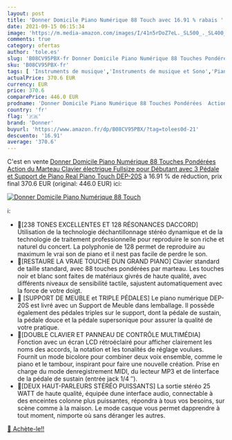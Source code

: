 ```yaml
---
layout: post
title: 'Donner Domicile Piano Numérique 88 Touch avec 16.91 % rabais '
date: 2021-09-15 06:15:34
image: 'https://m.media-amazon.com/images/I/41n5rDoZ7eL._SL500_._SL400_.jpg'
comments: true
category: ofertas
author: 'tole.es'
slug: 'B08CV95PBX-fr Donner Domicile Piano Numérique 88 Touches Pondérées...'
sku: 'B08CV95PBX-fr'
tags: [ 'Instruments de musique','Instruments de musique et Sono','Pianos et claviers','Pianos numériques','donner', ]
actualPrice: 370.6 EUR
currency: EUR
price: 370.6
comparePrice: 446.0 EUR
prodname: 'Donner Domicile Piano Numérique 88 Touches Pondérées  Action du Marteau  Clavier électrique Fullsize pour Débutant avec 3 Pédale et Support de Piano  Real Piano Touch  DEP-20S'
country: 'fr'
flag: '🇫🇷'
brand: 'Donner'
buyurl: 'https://www.amazon.fr/dp/B08CV95PBX/?tag=tolees0d-21'
descuento: '16.91'
average: '370.6'
---
```


C'est en vente [Donner Domicile Piano Numérique 88 Touches Pondérées  Action du Marteau  Clavier électrique Fullsize pour Débutant avec 3 Pédale et Support de Piano  Real Piano Touch  DEP-20S](https://www.amazon.fr/dp/B08CV95PBX/?tag=tolees0d-21)  à  16.91 % de réduction, prix final  370.6 EUR (original: 446.0 EUR) ici:

[![Donner Domicile Piano Numérique 88 Touch](https://m.media-amazon.com/images/I/41n5rDoZ7eL._SL500_._SL400_.jpg)](https://www.amazon.fr/dp/B08CV95PBX/?tag=tolees0d-21)

ℹ️:

- 🎹[238 TONES EXCELLENTES ET 128 RÉSONANCES DACCORD] Utilisation de la technologie déchantillonnage stéréo dynamique et de la technologie de traitement professionnelle pour reproduire le son riche et naturel du concert. La polyphonie de 128 permet de reproduire au maximum le vrai son de piano et il nest pas facile de perdre le son.
- 🎹[RESTAURE LA VRAIE TOUCHE DUN GRAND PIANO] Clavier standard de taille standard, avec 88 touches pondérées par marteau. Les touches noir et blanc sont faites de matériaux givrés de haute qualité, avec différents niveaux de sensibilité tactile, sajustent automatiquement avec la force de votre doigt.
- 🎹 [SUPPORT DE MEUBLE et TRIPLE PÉDALES] Le piano numérique DEP-20S est livré avec un Support de Meuble dans lemballage. Il possède également des pédales triples sur le support, dont la pédale de sustain, la pédale douce et la pédale supersonique pour assurer la qualité de votre pratique.
- 🎹[DOUBLE CLAVIER ET PANNEAU DE CONTRÔLE MULTIMÉDIA] Fonction avec un écran LCD rétroéclairé pour afficher clairement les noms des accords, la notation et les tonalités de réglage voulues. Fournit un mode bicolore pour combiner deux voix ensemble, comme le piano et le tambour, inspirant pour faire une nouvelle création. Prise en charge du mode denregistrement MIDI, du lecteur MP3 et de linterface de la pédale de sustain (entrée jack 1/4 ″).
- 🎹[DEUX HAUT-PARLEURS STÉRÉO PUISSANTS] La sortie stéréo 25 WATT de haute qualité, équipée dune interface audio, connectable à des enceintes colonne plus puissantes, répondra à tous vos besoins, sur scène comme à la maison. Le mode casque vous permet dapprendre à tout moment, nimporte où sans déranger les autres.

[🛒 Achète-le!!](https://www.amazon.fr/dp/B08CV95PBX/?tag=tolees0d-21)
